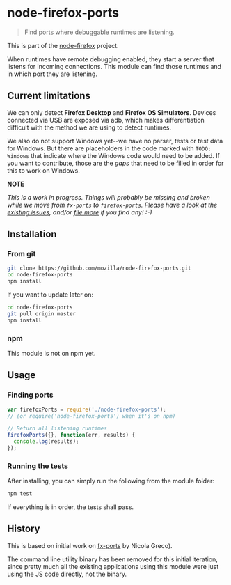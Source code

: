 # node-firefox-ports

> Find ports where debuggable runtimes are listening.

This is part of the [node-firefox](https://github.com/mozilla/node-firefox) project.

When runtimes have remote debugging enabled, they start a server that listens for incoming connections. This module can find those runtimes and in which port they are listening.

## Current limitations

We can only detect **Firefox Desktop** and **Firefox OS Simulators**. Devices connected via USB are exposed via adb, which makes differentiation difficult with the method we are using to detect runtimes.

We also do not support Windows yet--we have no parser, tests or test data for Windows. But there are placeholders in the code marked with `TODO: Windows` that indicate where the Windows code would need to be added. If you want to contribute, those are the *gaps* that need to be filled in order for this to work on Windows.

**NOTE**

*This is a work in progress. Things will probably be missing and broken while we move from `fx-ports` to `firefox-ports`. Please have a look at the [existing issues](https://github.com/mozilla/node-firefox-ports/issues), and/or [file more](https://github.com/mozilla/node-firefox-ports/issues/new) if you find any! :-)*

## Installation

### From git

```bash
git clone https://github.com/mozilla/node-firefox-ports.git
cd node-firefox-ports
npm install
```

If you want to update later on:

```bash
cd node-firefox-ports
git pull origin master
npm install
```

### npm

This module is not on npm yet.

## Usage

### Finding ports

```javascript
var firefoxPorts = require('./node-firefox-ports');
// (or require('node-firefox-ports') when it's on npm)

// Return all listening runtimes
firefoxPorts({}, function(err, results) {
  console.log(results);
});
```

### Running the tests

After installing, you can simply run the following from the module folder:

```bash
npm test
```

If everything is in order, the tests shall pass.

## History

This is based on initial work on [fx-ports](https://github.com/nicola/fx-ports) by Nicola Greco).

The command line utility binary has been removed for this initial iteration, since pretty much all the existing applications using this module were just using the JS code directly, not the binary.

